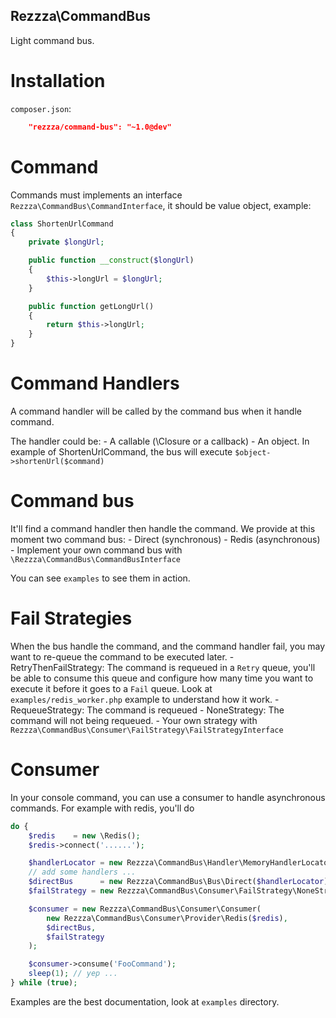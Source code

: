 Rezzza\CommandBus
-----------------

Light command bus.

# Installation

`composer.json`:

```json
    "rezzza/command-bus": "~1.0@dev"
```

# Command

Commands must implements an interface `Rezzza\CommandBus\CommandInterface`, it should be value object, example:

```php
class ShortenUrlCommand
{
    private $longUrl;

    public function __construct($longUrl)
    {
        $this->longUrl = $longUrl;
    }

    public function getLongUrl()
    {
        return $this->longUrl;
    }
}
```

# Command Handlers

A command handler will be called by the command bus when it handle command. 

The handler could be:
    - A callable (\Closure or a callback)
    - An object. In example of ShortenUrlCommand, the bus will execute `$object->shortenUrl($command)`

# Command bus

It'll find a command handler then handle the command.
We provide at this moment two command bus:
    - Direct (synchronous)
    - Redis (asynchronous)
    - Implement your own command bus with `\Rezzza\CommandBus\CommandBusInterface`

You can see `examples` to see them in action.

# Fail Strategies

When the bus handle the command, and the command handler fail, you may want to re-queue the command to be executed later.
    - RetryThenFailStrategy: The command is requeued in a `Retry` queue, you'll be able to consume this queue and configure how many time you want to execute it before it goes to a `Fail` queue. Look at `examples/redis_worker.php` example to understand how it work.
    - RequeueStrategy: The command is requeued
    - NoneStrategy: The command will not being requeued.
    - Your own strategy with `Rezzza\CommandBus\Consumer\FailStrategy\FailStrategyInterface`

# Consumer

In your console command, you can use a consumer to handle asynchronous commands. For example with redis, you'll do

```php
do {
    $redis    = new \Redis();
    $redis->connect('......');

    $handlerLocator = new Rezzza\CommandBus\Handler\MemoryHandlerLocator();
    // add some handlers ...
    $directBus      = new Rezzza\CommandBus\Bus\Direct($handlerLocator);
    $failStrategy = new Rezzza\CommandBus\Consumer\FailStrategy\NoneStrategy();

    $consumer = new Rezzza\CommandBus\Consumer\Consumer(
        new Rezzza\CommandBus\Consumer\Provider\Redis($redis),
        $directBus,
        $failStrategy
    );

    $consumer->consume('FooCommand');
    sleep(1); // yep ...
} while (true);
```

Examples are the best documentation, look at `examples` directory.
